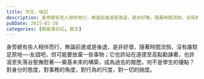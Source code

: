 ```yaml
---
title: 作文．後記
description: 身旁總有些人相伴而行，無論前進或是後退，是非好壞，隨著時間流倘，沒有誰駐足原地──友誼吧，但可能要放棄一些事物；它也許站在道德至高點勸諫著，也許滾至失落谷壑撫慰著──奠基未來的構築，成為過去的閱歷。何……
pubDate: 2025-02-20
categories: [聯絡簿日記, 散文]
---
```


身旁總有些人相伴而行，無論前進或是後退，是非好壞，隨著時間流倘，沒有誰駐足原地──友誼吧，但可能要放棄一些事物；它也許站在道德至高點勸諫著，也許滾至失落谷壑撫慰著──奠基未來的構築，成為過去的閱歷。何不是學生的優點？對身分的態度，對事務的角度，對行為的尺度，對一切的揣度。
